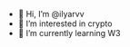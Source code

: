 - 👋 Hi, I’m @ilyarvv
- 👀 I’m interested in crypto
- 🌱 I’m currently learning W3



<!---
ilyarvv/ilyarvv is a ✨ special ✨ repository because its `README.md` (this file) appears on your GitHub profile.
You can click the Preview link to take a look at your changes.
--->
